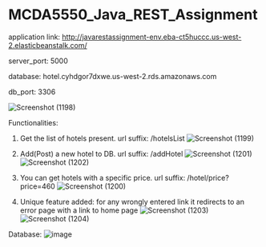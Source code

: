 # MCDA5550_Java_REST_Assignment

application link: http://javarestassignment-env.eba-ct5huccc.us-west-2.elasticbeanstalk.com/

server_port: 5000

database: hotel.cyhdgor7dxwe.us-west-2.rds.amazonaws.com

db_port: 3306

 ![Screenshot (1198)](https://user-images.githubusercontent.com/90723999/156289369-d65eeb48-41e9-4144-a640-8692fb2a0771.png)
 
Functionalities:
 1. Get the list of hotels present. url suffix: /hotelsList
![Screenshot (1199)](https://user-images.githubusercontent.com/90723999/156289390-97ebb753-9960-4f79-8a44-60fe7bba76cb.png)

2. Add(Post) a new hotel to DB. url suffix: /addHotel
![Screenshot (1201)](https://user-images.githubusercontent.com/90723999/156289492-b659a08f-5fc2-42c4-97ca-12dce7e5e9a3.png)
![Screenshot (1202)](https://user-images.githubusercontent.com/90723999/156289499-fcf09a94-ab86-4772-83a7-242357983f4a.png)

3. You can get hotels with a specific price. url suffix: /hotel/price?price=460
![Screenshot (1200)](https://user-images.githubusercontent.com/90723999/156289552-61981d56-dc46-412b-a826-2e196172973d.png)

4. Unique feature added: for any wrongly entered link it redirects to an error page with a link to home page
![Screenshot (1203)](https://user-images.githubusercontent.com/90723999/156289776-bed71bec-da1b-4eab-930e-7778dac7270b.png)
![Screenshot (1204)](https://user-images.githubusercontent.com/90723999/156289786-9f977cef-d3e0-4dee-affd-15ca2a8fed6b.png)

Database:
![image](https://user-images.githubusercontent.com/90723999/156292499-3d01bc03-e4c0-413b-829f-b992b04ad408.png)
